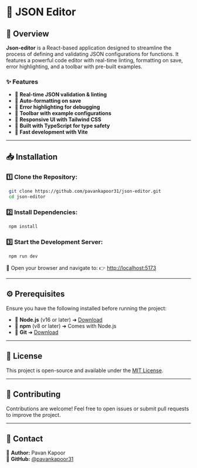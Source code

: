 # 📌 JSON Editor

## 🚀 Overview

**Json-editor** is a React-based application designed to streamline the process of defining and validating JSON configurations for functions. It features a powerful code editor with real-time linting, formatting on save, error highlighting, and a toolbar with pre-built examples.

### ✨ Features
- 🔹 **Real-time JSON validation & linting**
- 🔹 **Auto-formatting on save**
- 🔹 **Error highlighting for debugging**
- 🔹 **Toolbar with example configurations**
- 🔹 **Responsive UI with Tailwind CSS**
- 🔹 **Built with TypeScript for type safety**
- 🔹 **Fast development with Vite**

---

## 📥 Installation

### 1️⃣ Clone the Repository:
```sh
 git clone https://github.com/pavankapoor31/json-editor.git
 cd json-editor
```

### 2️⃣ Install Dependencies:
```sh
 npm install
```

### 3️⃣ Start the Development Server:
```sh
 npm run dev
```

🚀 Open your browser and navigate to:
👉 [http://localhost:5173](http://localhost:5173)

---

## ⚙️ Prerequisites
Ensure you have the following installed before running the project:

- 📌 **Node.js** (v16 or later) ➜ [Download](https://nodejs.org/)
- 📌 **npm** (v8 or later) ➜ Comes with Node.js
- 📌 **Git** ➜ [Download](https://git-scm.com/)

---

## 📜 License
This project is open-source and available under the [MIT License](LICENSE).

---

## 🤝 Contributing
Contributions are welcome! Feel free to open issues or submit pull requests to improve the project.

---

## 📧 Contact
🔹 **Author:** Pavan Kapoor  
🔹 **GitHub:** [@pavankapoor31](https://github.com/pavankapoor31)

